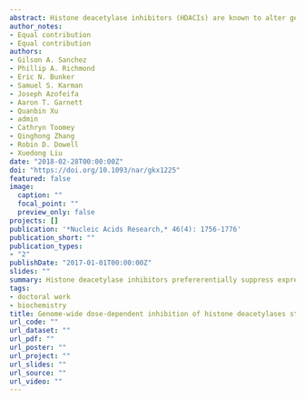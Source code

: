 ```yaml
---
abstract: Histone deacetylase inhibitors (HDACIs) are known to alter gene expression by both up- and down-regulation of protein-coding genes in normal and cancer cells. However, the exact regulatory mechanisms of action remain uncharacterized. Here we investigated genome wide dose-dependent epigenetic and transcriptome changes in response to HDACI largazole in a transformed and a non-transformed cell line. Exposure to low nanomolar largazole concentrations (<GI50) predominantly resulted in upregulation of gene transcripts whereas higher largazole doses (≥GI50) triggered a general decrease in mRNA accumulation. Largazole induces elevation of histone H3 acetylation at Lys-9 and Lys-27 along many gene bodies but does not correlate with up- or down-regulation of the associated transcripts. A higher dose of largazole results in more RNA polymerase II pausing at the promoters of actively transcribed genes and cell death. The most prevalent changes associated with transcriptional regulation occur at distal enhancer elements. Largazole promotes H3K27 acetylation at a subset of poised enhancers and unexpectedly, we also found active enhancers that become decommissioned in a dose and cell type-dependent manner. In particular, largazole decreases RNA polymerase II accumulation at super-enhancers (SEs) and preferentially suppresses SE-driven transcripts that are associated with oncogenic activities in transformed cells.
author_notes:
- Equal contribution
- Equal contribution
authors:
- Gilson A. Sanchez
- Phillip A. Richmond
- Eric N. Bunker
- Samuel S. Karman
- Joseph Azofeifa
- Aaron T. Garnett
- Quanbin Xu
- admin
- Cathryn Toomey
- Qinghong Zhang
- Robin D. Dowell
- Xuedong Liu
date: "2018-02-28T00:00:00Z"
doi: "https://doi.org/10.1093/nar/gkx1225"
featured: false
image:
  caption: ""
  focal_point: ""
  preview_only: false
projects: []
publication: '*Nucleic Acids Research,* 46(4): 1756-1776'
publication_short: ""
publication_types:
- "2"
publishDate: "2017-01-01T00:00:00Z"
slides: ""
summary: Histone deacetylase inhibitors prefererentially suppress expression super-enhancer-driven genes, which are associated with cancer.
tags:
- doctoral work
- biochemistry
title: Genome-wide dose-dependent inhibition of histone deacetylases studies reveal their roles in enhancer remodeling and suppression of oncogenic super-enhancers
url_code: ""
url_dataset: ""
url_pdf: ""
url_poster: ""
url_project: ""
url_slides: ""
url_source: ""
url_video: ""
---
```

